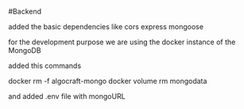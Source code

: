 #Backend

added the basic dependencies like cors express mongoose

for the development purpose we are using the docker instance of the MongoDB

added this commands

docker rm -f algocraft-mongo
docker volume rm mongodata

and added .env file with mongoURL
